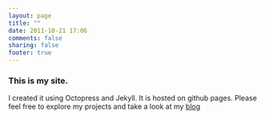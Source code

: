 ```yaml
---
layout: page
title: ""
date: 2011-10-21 17:06
comments: false
sharing: false
footer: true
---
```


### This is my site.

I created it using Octopress and Jekyll.  It is hosted on github pages.  Please feel free to explore my projects and take a look at my [blog](http://blog.cgack.com)
